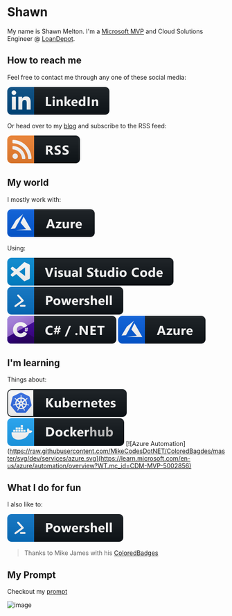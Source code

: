# Shawn

My name is Shawn Melton. I'm a [Microsoft MVP](https://mvp.microsoft.com/en-us/mvp/Shawn%20Melton-5002856) and Cloud Solutions Engineer @ [LoanDepot](https://www.linkedin.com/company/loandepot/).

## How to reach me

Feel free to contact me through any one of these social media:

[![LinkedIn](https://raw.githubusercontent.com/MikeCodesDotNET/ColoredBadges/master/svg/social/linkedin.svg)](https://www.linkedin.com/in/wshawnmelton/)

Or head over to my [blog](https://wsmelton.github.io) and subscribe to the RSS feed:

[![RSS Feed](https://raw.githubusercontent.com/MikeCodesDotNET/ColoredBadges/master/svg/blogs/rss.svg)](https://wsmelton.github.io/feed.xml)

## My world

I mostly work with:

[![Azure](https://raw.githubusercontent.com/MikeCodesDotNET/ColoredBadges/master/svg/dev/services/azure.svg)](https://www.azure.com)

Using:

[![Visual Studio Code](https://raw.githubusercontent.com/MikeCodesDotNET/ColoredBadges/master/svg/dev/tools/visualstudio_code.svg)](https://code.visualstudio.com/docs?WT.mc_id=CDM-MVP-5002856)
[![PowerShell](https://raw.githubusercontent.com/MikeCodesDotNET/ColoredBadges/master/svg/dev/tools/powershell.svg)](https://learn.microsoft.com/en-us/powershell/?WT.mc_id=CDM-MVP-5002856)
[![C-Sharp](https://raw.githubusercontent.com/MikeCodesDotNET/ColoredBadges/master/svg/dev/languages/csharp_dotnet.svg)]([https://dotnet.microsoft.com/en-us/languages/csharp?WT.mc_id=CDM-MVP-5002856)
[![Bicep](https://raw.githubusercontent.com/MikeCodesDotNET/ColoredBadges/master/svg/dev/services/azure.svg)](https://learn.microsoft.com/en-us/azure/azure-resource-manager/bicep/overview?tabs=bicep&WT.mc_id=CDM-MVP-5002856)

## I'm learning
Things about:

[![Kubernetes](https://raw.githubusercontent.com/MikeCodesDotNET/ColoredBadges/master/svg/dev/services/kubernetes.svg)](https://www.kubernetes.org/)
[![Docker](https://raw.githubusercontent.com/MikeCodesDotNET/ColoredBadges/master/svg/dev/services/dockerhub.svg)](https://www.docker.com/)
[![Azure Automation](https://raw.githubusercontent.com/MikeCodesDotNET/ColoredBagdes/master/svg/dev/services/azure.svg](https://learn.microsoft.com/en-us/azure/automation/overview?WT.mc_id=CDM-MVP-5002856)

## What I do for fun

I also like to:

[![PowerShell](https://raw.githubusercontent.com/MikeCodesDotNET/ColoredBadges/master/svg/dev/tools/powershell.svg)](https://learn.microsoft.com/en-us/powershell/?WT.mc_id=CDM-MVP-5002856)

> Thanks to Mike James with his [ColoredBadges](https://github.com/MikeCodesDotNET/ColoredBadges)

## My Prompt

Checkout my [prompt](https://github.com/wsmelton/prompt)

![image](https://user-images.githubusercontent.com/11204251/208261864-50d3349c-279c-47b3-aa29-a4f5362eb544.png)

<!--
**wsmelton/wsmelton** is a ✨ _special_ ✨ repository because its `README.md` (this file) appears on your GitHub profile.

Here are some ideas to get you started:

- 🔭 I’m currently working on ...
- 🌱 I’m currently learning ...
- 👯 I’m looking to collaborate on ...
- 🤔 I’m looking for help with ...
- 💬 Ask me about ...
- 📫 How to reach me: ...
- 😄 Pronouns: ...
- ⚡ Fun fact: ...
-->
